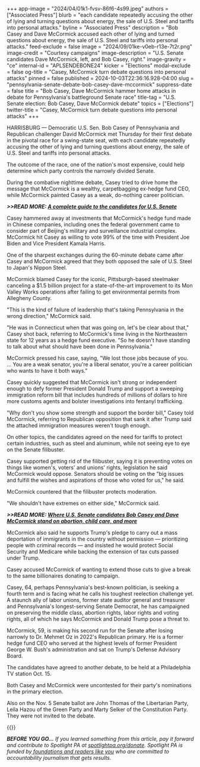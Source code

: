 +++
app-image = "2024/04/01k1-fvsv-86f6-4s99.jpeg"
authors = ["Associated Press"]
blurb = "each candidate repeatedly accusing the other of lying and turning questions about energy, the sale of U.S. Steel and tariffs into personal attacks."
byline = "Associated Press"
description = "Bob Casey and Dave McCormick accused each other of lying and turned questions about energy, the sale of U.S. Steel and tariffs into personal attacks."
feed-exclude = false
image = "2024/09/01ke-v0eb-r13e-7t2r.png"
image-credit = "Courtesy campaigns"
image-description = "U.S. Senate candidates Dave McCormick, left, and Bob Casey, right."
image-gravity = "ce"
internal-id = "APLSENDEBONE24"
kicker = "Elections"
modal-exclude = false
og-title = "Casey, McCormick turn debate questions into personal attacks"
pinned = false
published = 2024-10-03T22:36:16.928-04:00
slug = "pennsylvania-senate-debate-bob-casey-dave-mccormick"
suppress-date = false
title = "Bob Casey, Dave McCormick hammer home attacks in debate for Pennsylvania's battleground Senate race"
title-tag = "U.S. Senate election: Bob Casey, Dave McCormick debate"
topics = ["Elections"]
twitter-title = "Casey, McCormick turn debate questions into personal attacks"
+++

HARRISBURG — Democratic U.S. Sen. Bob Casey of Pennsylvania and Republican challenger David McCormick met Thursday for their first debate in the pivotal race for a swing-state seat, with each candidate repeatedly accusing the other of lying and turning questions about energy, the sale of U.S. Steel and tariffs into personal attacks.

The outcome of the race, one of the nation&#39;s most expensive, could help determine which party controls the narrowly divided Senate.

During the combative nighttime debate, Casey tried to drive home the message that McCormick is a wealthy, carpetbagging ex-hedge fund CEO, while McCormick painted Casey as a weak, do-nothing career politician.

<strong><em>&gt;&gt;READ MORE: </em></strong><a href="https://www.spotlightpa.org/news/2024/09/pennsylvania-election-2024-us-senate-candidates-bob-casey-dave-mccormick-third-parties/"><strong><em>A complete guide to the candidates for U.S. Senate</em></strong></a><strong><em></em></strong>

Casey hammered away at investments that McCormick&#39;s hedge fund made in Chinese companies, including ones the federal government came to consider part of Beijing&#39;s military and surveillance industrial complex. McCormick hit Casey as willing to vote 99% of the time with President Joe Biden and Vice President Kamala Harris.

One of the sharpest exchanges during the 60-minute debate came after Casey and McCormick agreed that they both opposed the sale of U.S. Steel to Japan&#39;s Nippon Steel.

McCormick blamed Casey for the iconic, Pittsburgh-based steelmaker canceling a $1.5 billion project for a state-of-the-art improvement to its Mon Valley Works operations after failing to get environmental permits from Allegheny County.

&#34;This is the kind of failure of leadership that&#39;s taking Pennsylvania in the wrong direction,&#34; McCormick said.

&#34;He was in Connecticut when that was going on, let&#39;s be clear about that,&#34; Casey shot back, referring to McCormick&#39;s time living in the Northeastern state for 12 years as a hedge fund executive. &#34;So he doesn&#39;t have standing to talk about what should have been done in Pennsylvania.&#34;

McCormick pressed his case, saying, &#34;We lost those jobs because of you. ... You are a weak senator, you&#39;re a liberal senator, you&#39;re a career politician who wants to have it both ways.&#34;

Casey quickly suggested that McCormick isn&#39;t strong or independent enough to defy former President Donald Trump and support a sweeping immigration reform bill that includes hundreds of millions of dollars to hire more customs agents and bolster investigations into fentanyl trafficking.

&#34;Why don&#39;t you show some strength and support the border bill,&#34; Casey told McCormick, referring to Republican opposition that sank it after Trump said the attached immigration measures weren&#39;t tough enough.

On other topics, the candidates agreed on the need for tariffs to protect certain industries, such as steel and aluminum, while not seeing eye to eye on the Senate filibuster.

Casey supported getting rid of the filibuster, saying it is preventing votes on things like women&#39;s, voters&#39; and unions&#39; rights, legislation he said McCormick would oppose. Senators should be voting on the &#34;big issues and fulfill the wishes and aspirations of those who voted for us,&#34; he said.

McCormick countered that the filibuster protects moderation.

&#34;We shouldn&#39;t have extremes on either side,&#34; McCormick said.

<strong><em>&gt;&gt;READ MORE: </em></strong><a href="https://www.spotlightpa.org/news/2024/09/pennsylvania-election-2024-abortion-health-child-care-us-senate-casey-mccormick/"><strong><em>Where U.S. Senate candidates Bob Casey and Dave McCormick stand on abortion, child care, and more</em></strong></a><strong><em></em></strong>

McCormick also said he supports Trump&#39;s pledge to carry out a mass deportation of immigrants in the country without permission — prioritizing people with criminal records — and insisted he would protect Social Security and Medicare while backing the extension of tax cuts passed under Trump.

Casey accused McCormick of wanting to extend those cuts to give a break to the same billionaires donating to campaign.

Casey, 64, perhaps Pennsylvania&#39;s best-known politician, is seeking a fourth term and is facing what he calls his toughest reelection challenge yet. A staunch ally of labor unions, former state auditor general and treasurer and Pennsylvania&#39;s longest-serving Senate Democrat, he has campaigned on preserving the middle class, abortion rights, labor rights and voting rights, all of which he says McCormick and Donald Trump pose a threat to.

McCormick, 59, is making his second run for the Senate after losing narrowly to Dr. Mehmet Oz in 2022&#39;s Republican primary. He is a former hedge fund CEO who served at the highest levels of former President George W. Bush&#39;s administration and sat on Trump&#39;s Defense Advisory Board.

The candidates have agreed to another debate, to be held at a Philadelphia TV station Oct. 15.

Both Casey and McCormick were uncontested for their party&#39;s nominations in the primary election.

Also on the Nov. 5 Senate ballot are John Thomas of the Libertarian Party, Leila Hazou of the Green Party and Marty Selker of the Constitution Party. They were not invited to the debate.

{{<dewey-assistant>}}

<strong><em>BEFORE YOU GO…</em></strong><em> If you learned something from this article, pay it forward and contribute to Spotlight PA at </em><a href="https://www.spotlightpa.org/donate"><em>spotlightpa.org/donate</em></a><em>. Spotlight PA is funded by</em><a href="https://www.spotlightpa.org/support"><em> foundations and readers like you</em></a><em> who are committed to accountability journalism that gets results.</em>

